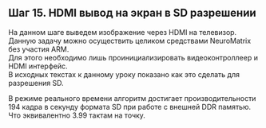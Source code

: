 ## Шаг 15. HDMI вывод на экран в SD разрешении 


На данном шаге выведем изображение через HDMI на телевизор.  
Данную задачу можно осуществить целиком средствами NeuroMatrix без участия ARM.  
Для этого необходимо лишь проинициализировать видеоконтроллеер и HDMI интерфейс.  
В исходных текстах к данному уроку показано как это сделать для разрешения SD. 


В режиме реального времени алгоритм достигает производительности 194 кадра в секунду формата SD при работе с внешней DDR памятью. 
Что эквивалентно 3.99 тактам на точку.





